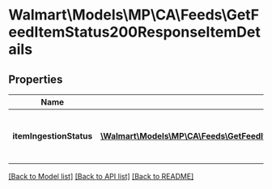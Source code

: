 # Walmart\Models\MP\CA\Feeds\GetFeedItemStatus200ResponseItemDetails

## Properties

Name | Type | Description | Notes
------------ | ------------- | ------------- | -------------
**itemIngestionStatus** | [**\Walmart\Models\MP\CA\Feeds\GetFeedItemStatus200ResponseItemDetailsItemIngestionStatusInner[]**](GetFeedItemStatus200ResponseItemDetailsItemIngestionStatusInner.md) | The ingestion status of an individual item | [optional]


[[Back to Model list]](./) [[Back to API list]](../../../../../README.md#supported-apis) [[Back to README]](../../../../../README.md)
